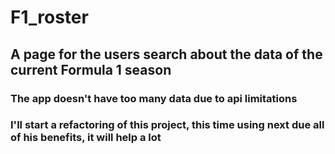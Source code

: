 # F1_roster

## A page for the users search about the data of the current Formula 1 season

### The app doesn't have too many data due to api limitations

### I'll start a refactoring of this project, this time using next due all of his benefits, it will help a lot
